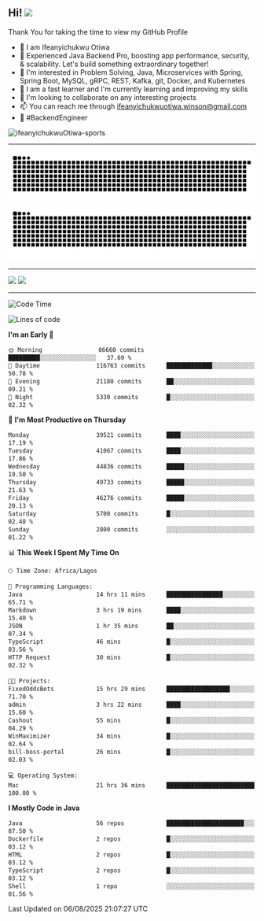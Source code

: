 <!-- BLOG-POST-LIST:START --><!-- BLOG-POST-LIST:END -->

## Hi! <img src="https://media.giphy.com/media/hvRJCLFzcasrR4ia7z/giphy.gif" width="4%"> 

Thank You for taking the time to view my GitHub Profile

- 👋 I am Ifeanyichukwu Otiwa
- 🚀 Experienced Java Backend Pro, boosting app performance, security, & scalability. Let's build something extraordinary together!
- 👀 I'm interested in Problem Solving, Java, Microservices with Spring, Spring Boot, MySQL, gRPC, REST, Kafka, git, Docker, and Kubernetes
- 🌱 I am a fast learner and I'm currently learning and improving my skills
- 💞️ I'm looking to collaborate on any interesting projects
- 📫 You can reach me through ifeanyichukwuotiwa.winson@gmail.com
- 🚀 #BackendEngineer

<p align="left" marginTop="10px"> <img src="https://komarev.com/ghpvc/?username=ifeanyichukwuOtiwa-sports&label=Profile%20views&color=0e75b6&style=for-the-badge" alt="ifeanyichukwuOtiwa-sports" /> </p>

***

<!--🐍📈SNAKEGRAPH / 🌐WEBSITE: https://github.com/Platane/snk -->
![github contribution grid snake animation](https://raw.githubusercontent.com/ifeanyichukwuOtiwa-sports/ifeanyichukwuOtiwa-sports/output/github-contribution-grid-snake-dark.svg#gh-dark-mode-only)![github contribution grid snake animation](https://raw.githubusercontent.com/ifeanyichukwuOtiwa-sports/ifeanyichukwuOtiwa-sports/output/github-contribution-grid-snake.svg#gh-light-mode-only)

***

<p float="left">
  <img float="left" src="https://github-readme-stats.vercel.app/api?username=ifeanyichukwuOtiwa-sports&count_private=true&include_all_commits=true&theme=react&show_icons=true" />
  <img float="right" src="https://github-readme-stats.vercel.app/api/top-langs/?username=ifeanyichukwuOtiwa-sports&layout=compact&show_icons=true&theme=react" /> 
</p>

***



<!--START_SECTION:waka-->
![Code Time](http://img.shields.io/badge/Code%20Time-4%2C046%20hrs%2012%20mins-blue)

![Lines of code](https://img.shields.io/badge/From%20Hello%20World%20I%27ve%20Written-62.6%20million%20lines%20of%20code-blue)

**I'm an Early 🐤** 

```text
🌞 Morning                86660 commits       █████████░░░░░░░░░░░░░░░░   37.69 % 
🌆 Daytime                116763 commits      █████████████░░░░░░░░░░░░   50.78 % 
🌃 Evening                21180 commits       ██░░░░░░░░░░░░░░░░░░░░░░░   09.21 % 
🌙 Night                  5330 commits        █░░░░░░░░░░░░░░░░░░░░░░░░   02.32 % 
```
📅 **I'm Most Productive on Thursday** 

```text
Monday                   39521 commits       ████░░░░░░░░░░░░░░░░░░░░░   17.19 % 
Tuesday                  41067 commits       ████░░░░░░░░░░░░░░░░░░░░░   17.86 % 
Wednesday                44836 commits       █████░░░░░░░░░░░░░░░░░░░░   19.50 % 
Thursday                 49733 commits       █████░░░░░░░░░░░░░░░░░░░░   21.63 % 
Friday                   46276 commits       █████░░░░░░░░░░░░░░░░░░░░   20.13 % 
Saturday                 5700 commits        █░░░░░░░░░░░░░░░░░░░░░░░░   02.48 % 
Sunday                   2800 commits        ░░░░░░░░░░░░░░░░░░░░░░░░░   01.22 % 
```


📊 **This Week I Spent My Time On** 

```text
🕑︎ Time Zone: Africa/Lagos

💬 Programming Languages: 
Java                     14 hrs 11 mins      ████████████████░░░░░░░░░   65.71 % 
Markdown                 3 hrs 19 mins       ████░░░░░░░░░░░░░░░░░░░░░   15.40 % 
JSON                     1 hr 35 mins        ██░░░░░░░░░░░░░░░░░░░░░░░   07.34 % 
TypeScript               46 mins             █░░░░░░░░░░░░░░░░░░░░░░░░   03.56 % 
HTTP Request             30 mins             █░░░░░░░░░░░░░░░░░░░░░░░░   02.32 % 

🐱‍💻 Projects: 
FixedOddsBets            15 hrs 29 mins      ██████████████████░░░░░░░   71.70 % 
admin                    3 hrs 22 mins       ████░░░░░░░░░░░░░░░░░░░░░   15.60 % 
Cashout                  55 mins             █░░░░░░░░░░░░░░░░░░░░░░░░   04.29 % 
WinMaximizer             34 mins             █░░░░░░░░░░░░░░░░░░░░░░░░   02.64 % 
bill-boss-portal         26 mins             █░░░░░░░░░░░░░░░░░░░░░░░░   02.03 % 

💻 Operating System: 
Mac                      21 hrs 36 mins      █████████████████████████   100.00 % 
```

**I Mostly Code in Java** 

```text
Java                     56 repos            ██████████████████████░░░   87.50 % 
Dockerfile               2 repos             █░░░░░░░░░░░░░░░░░░░░░░░░   03.12 % 
HTML                     2 repos             █░░░░░░░░░░░░░░░░░░░░░░░░   03.12 % 
TypeScript               2 repos             █░░░░░░░░░░░░░░░░░░░░░░░░   03.12 % 
Shell                    1 repo              ░░░░░░░░░░░░░░░░░░░░░░░░░   01.56 % 
```




 Last Updated on 06/08/2025 21:07:27 UTC
<!--END_SECTION:waka-->

<!--
<p align="center">
![trophy](https://github-profile-trophy.vercel.app/?username=ifeanyichukwuOtiwa-sports&theme=onedark) (https://github.com/ryo-ma/github-profile-trophy)
</p>
-->

<!---
ifeanyi-otiwa/ifeanyi-otiwa is a ✨ special ✨ repository because its `README.md` (this file) appears on your GitHub profile.
You can click the Preview link to take a look at your changes.
--->
